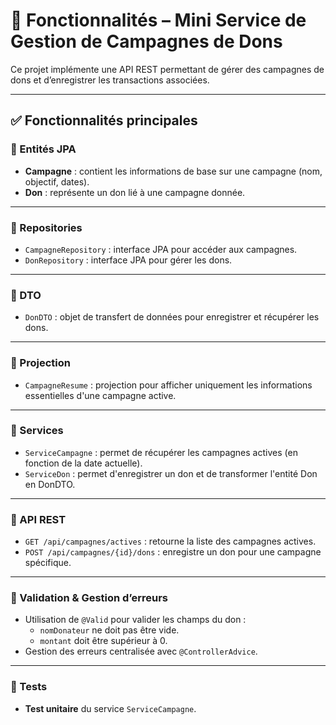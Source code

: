 # 🎯 Fonctionnalités – Mini Service de Gestion de Campagnes de Dons

Ce projet implémente une API REST permettant de gérer des campagnes de dons et d’enregistrer les transactions associées.

---

## ✅ Fonctionnalités principales

### 📌 Entités JPA
- **Campagne** : contient les informations de base sur une campagne (nom, objectif, dates).
- **Don** : représente un don lié à une campagne donnée.

---

### 📌 Repositories
- `CampagneRepository` : interface JPA pour accéder aux campagnes.
- `DonRepository` : interface JPA pour gérer les dons.

---

### 📌 DTO
- `DonDTO` : objet de transfert de données pour enregistrer et récupérer les dons.

---

### 📌 Projection
- `CampagneResume` : projection pour afficher uniquement les informations essentielles d'une campagne active.

---

### 📌 Services
- `ServiceCampagne` : permet de récupérer les campagnes actives (en fonction de la date actuelle).
- `ServiceDon` : permet d'enregistrer un don et de transformer l'entité Don en DonDTO.

---

### 📌 API REST
- `GET /api/campagnes/actives` : retourne la liste des campagnes actives.
- `POST /api/campagnes/{id}/dons` : enregistre un don pour une campagne spécifique.

---

### 📌 Validation & Gestion d’erreurs
- Utilisation de `@Valid` pour valider les champs du don :
  - `nomDonateur` ne doit pas être vide.
  - `montant` doit être supérieur à 0.
- Gestion des erreurs centralisée avec `@ControllerAdvice`.

---

### 📌 Tests
- **Test unitaire** du service `ServiceCampagne`.

